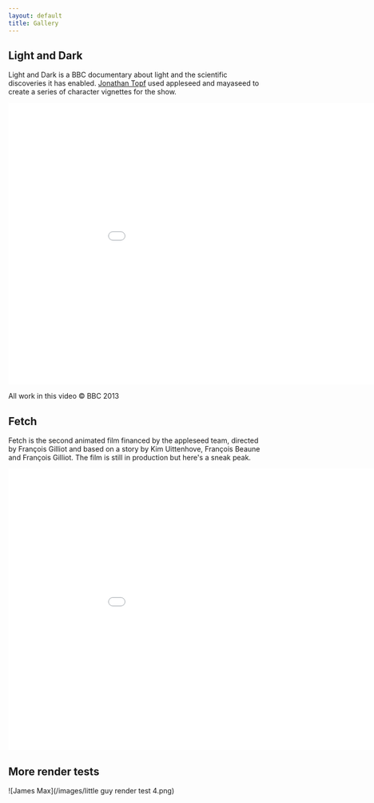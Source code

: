 ```yaml
---
layout: default
title: Gallery
---
```


Light and Dark
--------------

Light and Dark is a BBC documentary about light and the scientific discoveries it has enabled. [Jonathan Topf](http://www.jonathantopf.com) used appleseed and mayaseed to create a series of character vignettes for the show.

<iframe src="//player.vimeo.com/video/81052305?title=0&amp;byline=0&amp;portrait=0&amp;color=ffffff" width="1000" height="563" frameborder="0" webkitallowfullscreen mozallowfullscreen allowfullscreen></iframe>

All work in this video © BBC 2013


Fetch
-----

Fetch is the second animated film financed by the appleseed team, directed by François Gilliot and based on a story by Kim Uittenhove, François Beaune and François Gilliot. The film is still in production but here's a sneak peak. 

<iframe src="//player.vimeo.com/video/66799467?title=0&amp;byline=0&amp;portrait=0&amp;color=ffffff" width="1000" height="563" frameborder="0" webkitallowfullscreen mozallowfullscreen allowfullscreen></iframe>


More render tests
-----------------

![James Max](/images/little guy render test 4.png)